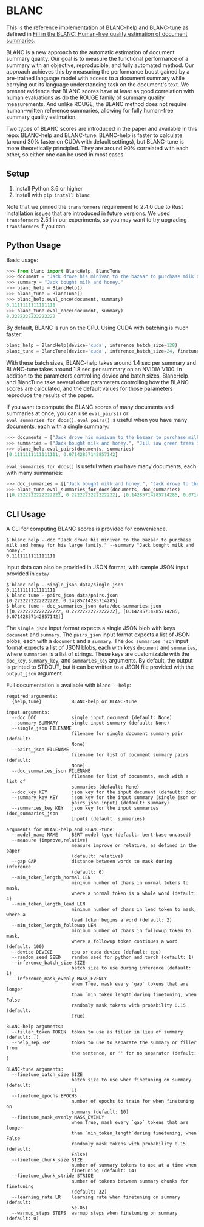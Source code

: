 # BLANC
This is the reference implementation of BLANC-help and BLANC-tune as defined in [Fill in the BLANC: Human-free quality estimation of document summaries](https://arxiv.org/abs/2002.09836). 

BLANC is a new approach to the automatic estimation of document summary quality. Our goal is to measure the functional performance of a summary with an objective, reproducible, and fully automated method. Our approach achieves this by measuring the performance boost gained by a pre-trained language model with access to a document summary while carrying out its language understanding task on the document's text. We present evidence that BLANC scores have at least as good correlation with human evaluations as do the ROUGE family of summary quality measurements. And unlike ROUGE, the BLANC method does not require human-written reference summaries, allowing for fully human-free summary quality estimation.

Two types of BLANC scores are introduced in the paper and available in this repo: BLANC-help and BLANC-tune. BLANC-help is faster to calculate (around 30% faster on CUDA with default settings), but BLANC-tune is more theoretically principled. They are around 90% correlated with each other, so either one can be used in most cases.

## Setup
1. Install Python 3.6 or higher
2. Install with `pip install blanc`

Note that we pinned the `transformers` requirement to 2.4.0 due to Rust installation issues that are introduced in future versions. We used `transformers` 2.5.1 in our experiments, so you may want to try upgrading `transformers` if you can.

## Python Usage
Basic usage:
```python
>>> from blanc import BlancHelp, BlancTune
>>> document = "Jack drove his minivan to the bazaar to purchase milk and honey for his large family."
>>> summary = "Jack bought milk and honey."
>>> blanc_help = BlancHelp()
>>> blanc_tune = BlancTune()
>>> blanc_help.eval_once(document, summary)
0.1111111111111111
>>> blanc_tune.eval_once(document, summary)
0.2222222222222222
```

By default, BLANC is run on the CPU. Using CUDA with batching is much faster:
```python
blanc_help = BlancHelp(device='cuda', inference_batch_size=128)
blanc_tune = BlancTune(device='cuda', inference_batch_size=24, finetune_batch_size=24)
```
With these batch sizes, BLANC-help takes around 1.4 sec per summary and BLANC-tune takes around 1.8 sec per summary on an NVIDIA V100. In addition to the parameters controlling device and batch sizes, BlancHelp and BlancTune take several other parameters controlling how the BLANC scores are calculated, and the default values for those parameters reproduce the results of the paper.

If you want to compute the BLANC scores of many documents and summaries at once, you can use `eval_pairs()` or `eval_summaries_for_docs()`. `eval_pairs()` is useful when you have many documents, each with a single summary:
```python
>>> documents = ["Jack drove his minivan to the bazaar to purchase milk and honey for his large family.", "As Jill started taking a walk in the park, she certainly noticed that the trees were extra green this year."]
>>> summaries = ["Jack bought milk and honey.", "Jill saw green trees in the park."]
>>> blanc_help.eval_pairs(documents, summaries)
[0.1111111111111111, 0.07142857142857142]
```

`eval_summaries_for_docs()` is useful when you have many documents, each with many summaries:
```python
>>> doc_summaries = [["Jack bought milk and honey.", "Jack drove to the bazaar in a minivan"], ["Jill saw green trees in the park.", "The trees were green."]]
>>> blanc_tune.eval_summaries_for_docs(documents, doc_summaries)
[[0.2222222222222222, 0.2222222222222222], [0.14285714285714285, 0.07142857142857142]]
```

## CLI Usage
A CLI for computing BLANC scores is provided for convenience.
```
$ blanc help --doc "Jack drove his minivan to the bazaar to purchase milk and honey for his large family." --summary "Jack bought milk and honey."
0.1111111111111111
```

Input data can also be provided in JSON format, with sample JSON input provided in `data/`
```
$ blanc help --single_json data/single.json
0.1111111111111111
$ blanc tune --pairs_json data/pairs.json
[0.2222222222222222, 0.14285714285714285]
$ blanc tune --doc_summaries_json data/doc-summaries.json
[[0.2222222222222222, 0.2222222222222222], [0.14285714285714285, 0.07142857142857142]]
```

The `single_json` input format expects a single JSON blob with keys `document` and `summary`. The `pairs_json` input format expects a list of JSON blobs, each with a `document` and a `summary`. The `doc_summaries_json` input format expects a list of JSON blobs, each with keys `document` and `summaries`, where `summaries` is a list of strings. These keys are customizable with the `doc_key`, `summary_key`, and `summaries_key` arguments. By default, the output is printed to STDOUT, but it can be written to a JSON file provided with the `output_json` argument.

Full documentation is available with `blanc --help`:
```
required arguments:
  {help,tune}           BLANC-help or BLANC-tune

input arguments:
  --doc DOC             single input document (default: None)
  --summary SUMMARY     single input summary (default: None)
  --single_json FILENAME
                        filename for single document summary pair (default:
                        None)
  --pairs_json FILENAME
                        filename for list of document summary pairs (default:
                        None)
  --doc_summaries_json FILENAME
                        filename for list of documents, each with a list of
                        summaries (default: None)
  --doc_key KEY         json key for the input document (default: doc)
  --summary_key KEY     json key for the input summary (single_json or
                        pairs_json input) (default: summary)
  --summaries_key KEY   json key for the input summaries (doc_summaries_json
                        input) (default: summaries)

arguments for BLANC-help and BLANC-tune:
  --model_name NAME     BERT model type (default: bert-base-uncased)
  --measure {improve,relative}
                        measure improve or relative, as defined in the paper
                        (default: relative)
  --gap GAP             distance between words to mask during inference
                        (default: 6)
  --min_token_length_normal LEN
                        minimum number of chars in normal tokens to mask,
                        where a normal token is a whole word (default: 4)
  --min_token_length_lead LEN
                        minimum number of chars in lead token to mask, where a
                        lead token begins a word (default: 2)
  --min_token_length_followup LEN
                        minimum number of chars in followup token to mask,
                        where a followup token continues a word (default: 100)
  --device DEVICE       cpu or cuda device (default: cpu)
  --random_seed SEED    random seed for python and torch (default: 1)
  --inference_batch_size SIZE
                        batch size to use during inference (default: 1)
  --inference_mask_evenly MASK_EVENLY
                        when True, mask every `gap` tokens that are longer
                        than `min_token_length`during finetuning, when False
                        randomly mask tokens with probability 0.15 (default:
                        True)

BLANC-help arguments:
  --filler_token TOKEN  token to use as filler in lieu of summary (default: .)
  --help_sep SEP        token to use to separate the summary or filler from
                        the sentence, or '' for no separator (default: )

BLANC-tune arguments:
  --finetune_batch_size SIZE
                        batch size to use when finetuning on summary (default:
                        1)
  --finetune_epochs EPOCHS
                        number of epochs to train for when finetuning on
                        summary (default: 10)
  --finetune_mask_evenly MASK_EVENLY
                        when True, mask every `gap` tokens that are longer
                        than `min_token_length`during finetuning, when False
                        randomly mask tokens with probability 0.15 (default:
                        False)
  --finetune_chunk_size SIZE
                        number of summary tokens to use at a time when
                        finetuning (default: 64)
  --finetune_chunk_stride STRIDE
                        number of tokens between summary chunks for finetuning
                        (default: 32)
  --learning_rate LR    learning rate when finetuning on summary (default:
                        5e-05)
  --warmup_steps STEPS  warmup steps when finetuning on summary (default: 0)
  ```
